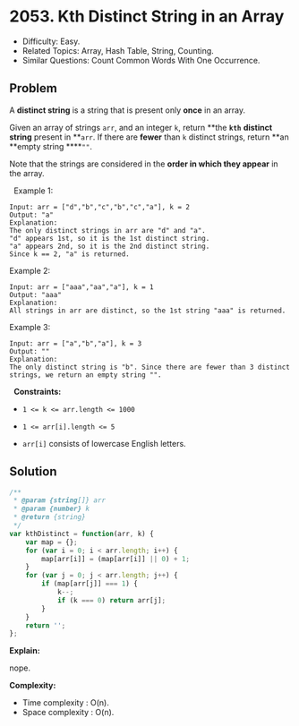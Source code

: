 # 2053. Kth Distinct String in an Array

- Difficulty: Easy.
- Related Topics: Array, Hash Table, String, Counting.
- Similar Questions: Count Common Words With One Occurrence.

## Problem

A **distinct string** is a string that is present only **once** in an array.

Given an array of strings `arr`, and an integer `k`, return **the **`kth`** **distinct string** present in **`arr`. If there are **fewer** than `k` distinct strings, return **an **empty string ****`""`.

Note that the strings are considered in the **order in which they appear** in the array.

 
Example 1:

```
Input: arr = ["d","b","c","b","c","a"], k = 2
Output: "a"
Explanation:
The only distinct strings in arr are "d" and "a".
"d" appears 1st, so it is the 1st distinct string.
"a" appears 2nd, so it is the 2nd distinct string.
Since k == 2, "a" is returned. 
```

Example 2:

```
Input: arr = ["aaa","aa","a"], k = 1
Output: "aaa"
Explanation:
All strings in arr are distinct, so the 1st string "aaa" is returned.
```

Example 3:

```
Input: arr = ["a","b","a"], k = 3
Output: ""
Explanation:
The only distinct string is "b". Since there are fewer than 3 distinct strings, we return an empty string "".
```

 
**Constraints:**


	
- `1 <= k <= arr.length <= 1000`
	
- `1 <= arr[i].length <= 5`
	
- `arr[i]` consists of lowercase English letters.



## Solution

```javascript
/**
 * @param {string[]} arr
 * @param {number} k
 * @return {string}
 */
var kthDistinct = function(arr, k) {
    var map = {};
    for (var i = 0; i < arr.length; i++) {
        map[arr[i]] = (map[arr[i]] || 0) + 1;
    }
    for (var j = 0; j < arr.length; j++) {
        if (map[arr[j]] === 1) {
            k--;
            if (k === 0) return arr[j];
        }
    }
    return '';
};
```

**Explain:**

nope.

**Complexity:**

* Time complexity : O(n).
* Space complexity : O(n).
